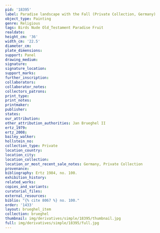 ```yaml
---
pid: '18395'
label: Paradise landscape with the Fall (Private Collection, Germany)
object_type: Painting
genre: Religious
tags: Birds Nude Old_Testament Paradise Fruit
realdate: 
height_cm: '36'
width_cm: '22.5'
diameter_cm: 
plate_dimensions: 
support: Panel
drawing_medium: 
signature: 
signature_location: 
support_marks: 
further_inscription: 
collaborators: 
collaborator_notes: 
collectors_patrons: 
print_type: 
print_notes: 
printmaker: 
publisher: 
states: 
our_attribution: 
other_attribution_authorities: Jan Brueghel II
ertz_1979: 
ertz_2008: 
bailey_walker: 
hollstein_no: 
collection_type: Private
location_country: 
location_city: 
location_collection: 
location_or_most_recent_sale_notes: Germany, Private Collection
provenance: 
bibliography: Ertz 1984, no. 100.
exhibition_history: 
related_works: 
copies_and_variants: 
curatorial_files: 
external_resources: 
biblio: "{% cite 8067 %} no. 100."
order: '1433'
layout: brueghel_item
collection: brueghel
thumbnail: img/derivatives/simple/18395/thumbnail.jpg
full: img/derivatives/simple/18395/full.jpg
---
```

